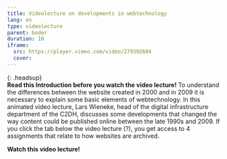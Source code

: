 ```yaml
---
title: Videolecture on developments in webtechnology
lang: en
type: videolecture
parent: boder
duration: 10
iframe:
  src: https://player.vimeo.com/video/279392604
  cover:
---
```


{: .headsup}                            
**Read this Introduction before you watch the video lecture!**
To understand the differences between the website created in 2000 and in 2009 it is necessary to explain some basic elements of webtechnology. In this animated video lecture, Lars Wieneke, head of the digital infrastructure department of the C2DH, discusses some developments that changed the way content could be published online between the late 1990s and 2009.
If you click the tab below the video lecture (?), you get access to 4 assignments that relate to how websites are archived.



**Watch this video lecture!**


<!-- more -->
